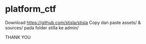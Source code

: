 # platform_ctf
Download https://github.com/stisla/stisla
Copy dan paste assets/ & sources/ pada folder stilla ke admin/

THANK YOU
